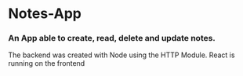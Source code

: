 # Notes-App

### An App able to create, read, delete and update notes. 
The backend was created with Node using the HTTP Module. React is running on the frontend

